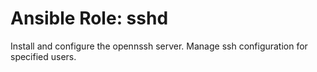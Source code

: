 # Ansible Role: sshd

Install and configure the opennssh server. Manage ssh configuration for specified users.